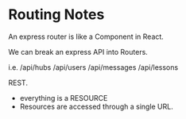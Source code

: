 # Routing Notes
An express router is like a Component in React. 

We can break an express API into Routers.



i.e. 
/api/hubs
/api/users
/api/messages
/api/lessons

REST.
- everything is a RESOURCE
- Resources are accessed through a single URL.